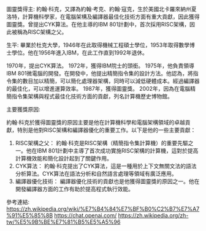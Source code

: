 圖靈獎得主:
約翰·科克，又譯為約翰·考克、約翰·寇克，生於美國北卡羅來納州夏洛特，計算機科學家，在電腦架構及編譯器最佳化技術方面有重大貢獻，因此獲得圖靈獎。曾提出CYK算法。在他主導的IBM 801計劃中，首次採用RISC架構，因此被稱為RISC架構之父。

生平:
畢業於杜克大學，1946年在此取得機械工程碩士學位，1953年取得數學博士學位。他在1956年進入IBM，在此工作直到1992年退休。

1970年，提出CYK算法。
1972年，獲得IBM院士的頭銜。
1975年，他負責領導IBM 801微電腦的開發。在開發中，他提出精簡指令集的設計方法。他認為，將指令集的數目加以精簡，可以簡化處理器架構，同時可以減低硬體成本。經過編譯器的最佳化，可以增進運算效率。
1987年，獲得圖靈獎。
2002年，因為在電腦精簡指令集架構與程式最佳化技術方面的貢獻，列名計算機歷史博物館。

主要獲獎原因:

約翰·科克於獲得圖靈獎的原因主要是他在計算機科學和電腦架構領域的卓越貢獻，特別是他對RISC架構和編譯器優化的重要工作。以下是他的一些主要貢獻：

1. RISC架構之父： 約翰·科克是RISC架構（精簡指令集計算機）的重要先驅之一。他在IBM 801計劃中主導了首次成功實施RISC架構的計算機，這對於提高計算機效能和簡化設計起到了關鍵作用。
2. CYK算法： 約翰·科克提出了CYK算法，這是一種用於上下文無關文法的語法分析算法。CYK算法在語法分析和自然語言處理等領域有廣泛應用。
3. 編譯器優化技術： 編譯器優化技術的貢獻也是他獲得圖靈獎的原因之一。他在開發編譯器方面的工作有助於提高程式執行效能。

參考連結:
https://zh.wikipedia.org/wiki/%E7%B4%84%E7%BF%B0%C2%B7%E7%A7%91%E5%85%8B
https://chat.openai.com/
https://zh.wikipedia.org/zh-tw/%E5%9B%BE%E7%81%B5%E5%A5%96
